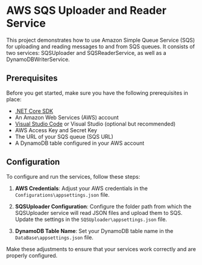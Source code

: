 # AWS SQS Uploader and Reader Service

This project demonstrates how to use Amazon Simple Queue Service (SQS) for uploading and reading messages to and from SQS queues. It consists of two services: SQSUploader and SQSReaderService, as well as a DynamoDBWriterService.

## Prerequisites

Before you get started, make sure you have the following prerequisites in place:

- [.NET Core SDK](https://dotnet.microsoft.com/download)
- An Amazon Web Services (AWS) account
- [Visual Studio Code](https://code.visualstudio.com/) or Visual Studio (optional but recommended)
- AWS Access Key and Secret Key
- The URL of your SQS queue (SQS URL)
- A DynamoDB table configured in your AWS account

## Configuration

To configure and run the services, follow these steps:

1. **AWS Credentials**: Adjust your AWS credentials in the `Configurations\appsettings.json` file.

2. **SQSUploader Configuration**: Configure the folder path from which the SQSUploader service will read JSON files and upload them to SQS. Update the settings in the `SQSUploader\appsettings.json` file.

3. **DynamoDB Table Name**: Set your DynamoDB table name in the `DataBase\appsettings.json` file.

Make these adjustments to ensure that your services work correctly and are properly configured.
